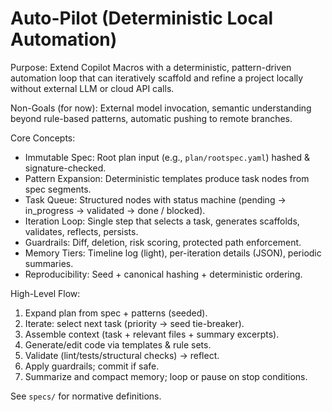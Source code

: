 # Auto-Pilot (Deterministic Local Automation)

Purpose: Extend Copilot Macros with a deterministic, pattern-driven automation loop that can iteratively scaffold and refine a project locally without external LLM or cloud API calls.

Non-Goals (for now): External model invocation, semantic understanding beyond rule-based patterns, automatic pushing to remote branches.

Core Concepts:
- Immutable Spec: Root plan input (e.g., `plan/rootspec.yaml`) hashed & signature-checked.
- Pattern Expansion: Deterministic templates produce task nodes from spec segments.
- Task Queue: Structured nodes with status machine (pending → in_progress → validated → done / blocked).
- Iteration Loop: Single step that selects a task, generates scaffolds, validates, reflects, persists.
- Guardrails: Diff, deletion, risk scoring, protected path enforcement.
- Memory Tiers: Timeline log (light), per-iteration details (JSON), periodic summaries.
- Reproducibility: Seed + canonical hashing + deterministic ordering.

High-Level Flow:
1. Expand plan from spec + patterns (seeded).
2. Iterate: select next task (priority -> seed tie-breaker).
3. Assemble context (task + relevant files + summary excerpts).
4. Generate/edit code via templates & rule sets.
5. Validate (lint/tests/structural checks) → reflect.
6. Apply guardrails; commit if safe.
7. Summarize and compact memory; loop or pause on stop conditions.

See `specs/` for normative definitions.
